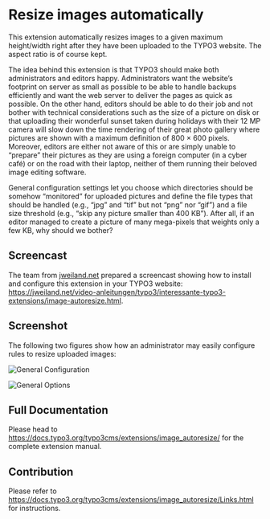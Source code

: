 # Resize images automatically

This extension automatically resizes images to a given maximum height/width right after they have been uploaded to the TYPO3 website.
The aspect ratio is of course kept.

The idea behind this extension is that TYPO3 should make both administrators and editors happy. Administrators want the website’s
footprint on server as small as possible to be able to handle backups efficiently and want the web server to deliver the pages as
quick as possible. On the other hand, editors should be able to do their job and not bother with technical considerations such as
the size of a picture on disk or that uploading their wonderful sunset taken during holidays with their 12 MP camera will slow down
the time rendering of their great photo gallery where pictures are shown with a maximum definition of 800 × 600 pixels. Moreover,
editors are either not aware of this or are simply unable to “prepare” their pictures as they are using a foreign computer (in a
cyber café) or on the road with their laptop, neither of them running their beloved image editing software.

General configuration settings let you choose which directories should be somehow “monitored” for uploaded pictures and define the
file types that should be handled (e.g., “jpg” and “tif” but not “png” nor “gif”) and a file size threshold (e.g., “skip any picture
smaller than 400 KB”). After all, if an editor managed to create a picture of many mega-pixels that weights only a few KB, why
should we bother?


## Screencast

The team from [jweiland.net](https://jweiland.net/) prepared a screencast showing how to install and configure this extension in
your TYPO3 website: https://jweiland.net/video-anleitungen/typo3/interessante-typo3-extensions/image-autoresize.html.


## Screenshot

The following two figures show how an administrator may easily configure rules to resize uploaded images:

![General Configuration][general-configuration]

![General Options][general-options]

[general-configuration]: https://raw.githubusercontent.com/xperseguers/t3ext-image_autoresize/master/Documentation/Images/general-configuration.png "General Configuration"

[general-options]: https://github.com/xperseguers/t3ext-image_autoresize/raw/master/Documentation/Images/general-options.png "General Options"


## Full Documentation

Please head to https://docs.typo3.org/typo3cms/extensions/image_autoresize/ for the complete extension manual.


## Contribution

Please refer to https://docs.typo3.org/typo3cms/extensions/image_autoresize/Links.html for instructions.

